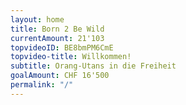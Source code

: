 ```yaml
---
layout: home
title: Born 2 Be Wild
currentAmount: 21'103
topvideoID: BE8bmPM6CmE
topvideo-title: Willkommen!
subtitle: Orang-Utans in die Freiheit
goalAmount: CHF 16'500
permalink: "/"
---
```

